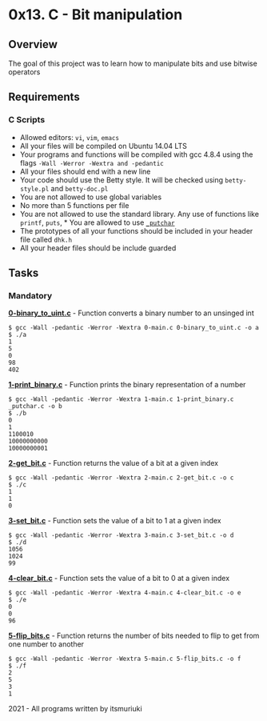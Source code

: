 # 0x13. C - Bit manipulation

## Overview
The goal of this project was to learn how to manipulate bits and use bitwise operators

## Requirements
### C Scripts
* Allowed editors: `vi`, `vim`, `emacs`
* All your files will be compiled on Ubuntu 14.04 LTS
* Your programs and functions will be compiled with gcc 4.8.4 using the flags `-Wall -Werror -Wextra and -pedantic`
* All your files should end with a new line
* Your code should use the Betty style. It will be checked using `betty-style.pl` and `betty-doc.pl`
* You are not allowed to use global variables
* No more than 5 functions per file
* You are not allowed to use the standard library. Any use of functions like `printf`, `puts`, * You are allowed to use [`_putchar`](https://github.com/dhkschool/_putchar.c/blob/master/_putchar.c)
* The prototypes of all your functions should be included in your header file called `dhk.h`
* All your header files should be include guarded

## Tasks
### Mandatory
**[0-binary_to_uint.c](0-binary_to_uint.c)** - Function converts a binary number to an unsinged int
```
$ gcc -Wall -pedantic -Werror -Wextra 0-main.c 0-binary_to_uint.c -o a
$ ./a
1
5
0
98
402
```

**[1-print_binary.c](1-print_binary.c)** - Function prints the binary representation of a number
```
$ gcc -Wall -pedantic -Werror -Wextra 1-main.c 1-print_binary.c _putchar.c -o b
$ ./b
0
1
1100010
10000000000
10000000001
```

**[2-get_bit.c](2-get_bit.c)** - Function returns the value of a bit at a given index
```
$ gcc -Wall -pedantic -Werror -Wextra 2-main.c 2-get_bit.c -o c
$ ./c
1
1
0
```

**[3-set_bit.c](3-set_bit.c)** - Function sets the value of a bit to 1 at a given index
```
$ gcc -Wall -pedantic -Werror -Wextra 3-main.c 3-set_bit.c -o d
$ ./d
1056
1024
99
```

**[4-clear_bit.c](4-clear_bit.c)** - Function sets the value of a bit to 0 at a given index
```
$ gcc -Wall -pedantic -Werror -Wextra 4-main.c 4-clear_bit.c -o e
$ ./e
0
0
96
```

**[5-flip_bits.c](5-flip_bits.c)** - Function returns the number of bits needed to flip to get from one number to another
```
$ gcc -Wall -pedantic -Werror -Wextra 5-main.c 5-flip_bits.c -o f
$ ./f
2
5
3
1
```


2021 - All programs written by itsmuriuki